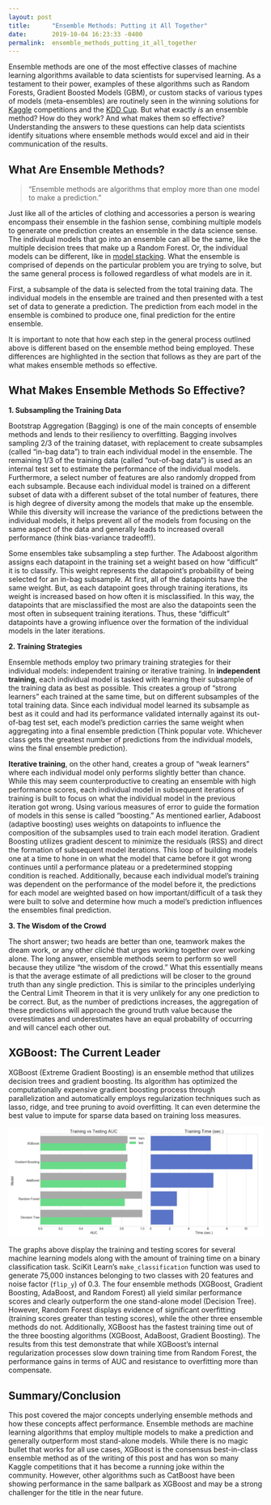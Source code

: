 ```yaml
---
layout: post
title:      "Ensemble Methods: Putting it All Together"
date:       2019-10-04 16:23:33 -0400
permalink:  ensemble_methods_putting_it_all_together
---
```



Ensemble methods are one of the most effective classes of machine learning algorithms available to data scientists for supervised learning. As a testament to their power, examples of these algorithms such as Random Forests, Gradient Boosted Models (GBM), or custom stacks of various types of models (meta-ensembles) are routinely seen in the winning solutions for [Kaggle](https://www.kaggle.com/) competitions and the [KDD Cup](https://www.kdd.org/kdd-cup). But what exactly _is_ an ensemble method? How do they work? And what makes them so effective? Understanding the answers to these questions can help data scientists identify situations where ensemble methods would excel and aid in their communication of the results. 

## What Are Ensemble Methods?

> “Ensemble methods are algorithms that employ more than one model to make a prediction.”

Just like all of the articles of clothing and accessories a person is wearing encompass their ensemble in the fashion sense, combining multiple models to generate one prediction creates an ensemble in the data science sense. The individual models that go into an ensemble can all be the same, like the multiple decision trees that make up a Random Forest. Or, the individual models can be different, like in [model stacking](http://blog.kaggle.com/2016/12/27/a-kagglers-guide-to-model-stacking-in-practice/). What the ensemble is comprised of depends on the particular problem you are trying to solve, but the same general process is followed regardless of what models are in it. 

First, a subsample of the data is selected from the total training data. The individual models in the ensemble are trained and then presented with a test set of data to generate a prediction. The prediction from each model in the ensemble is combined to produce one, final prediction for the entire ensemble.

 It is important to note that how each step in the general process outlined above is different based on the ensemble method being employed. These differences are highlighted in the section that follows as they are part of the what makes ensemble methods so effective.

## What Makes Ensemble Methods So Effective?

**1. Subsampling the Training Data**

Bootstrap Aggregation (Bagging) is one of the main concepts of ensemble methods and lends to their resiliency to overfitting. Bagging involves sampling 2/3 of the training dataset, with replacement to create subsamples (called “in-bag data”) to train each individual model in the ensemble. The remaining 1/3 of the training data (called “out-of-bag data”) is used as an internal test set to estimate the performance of the individual models. Furthermore, a select number of features are also randomly dropped from each subsample. Because each individual model is trained on a different subset of data with a different subset of the total number of features, there is high degree of diversity among the models that make up the ensemble. While this diversity will increase the variance of the predictions between the individual models, it helps prevent all of the models from focusing on the same aspect of the data and generally leads to increased overall performance (think bias-variance tradeoff!).

Some ensembles take subsampling a step further. The Adaboost algorithm assigns each datapoint in the training set a weight based on how “difficult” it is to classify. This weight represents the datapoint’s probability of being selected for an in-bag subsample. At first, all of the datapoints have the same weight. But, as each datapoint goes through training iterations, its weight is increased based on how often it is misclassified. In this way, the datapoints that are misclassified the most are also the datapoints seen the most often in subsequent training iterations. Thus, these “difficult” datapoints have a growing influence over the formation of the individual models in the later iterations.

**2. Training Strategies**

Ensemble methods employ two primary training strategies for their individual models: independent training or iterative training. In **independent training**, each individual model is tasked with learning their subsample of the training data as best as possible. This creates a group of “strong learners” each trained at the same time, but on different subsamples of the total training data. Since each individual model learned its subsample as best as it could and had its performance validated internally against its out-of-bag test set, each model’s prediction carries the same weight when aggregating into a final ensemble prediction (Think popular vote. Whichever class gets the greatest number of predictions from the individual models, wins the final ensemble prediction). 

**Iterative training**, on the other hand, creates a group of “weak learners” where each individual model only performs slightly better than chance. While this may seem counterproductive to creating an ensemble with high performance scores, each individual model in subsequent iterations of training is built to focus on what the individual model in the previous iteration got wrong. Using various measures of error to guide the formation of models in this sense is called “boosting.” As mentioned earlier, Adaboost (adaptive boosting) uses weights on datapoints to influence the composition of the subsamples used to train each model iteration. Gradient Boosting utilizes gradient descent to minimize the residuals (RSS) and direct the formation of subsequent model iterations. This loop of building models one at a time to hone in on what the model that came before it got wrong continues until a performance plateau or a predetermined stopping condition is reached. Additionally, because each individual model’s training was dependent on the performance of the model before it, the predictions for each model are weighted based on how important/difficult of a task they were built to solve and determine how much a model’s prediction influences the ensembles final prediction.

**3. The Wisdom of the Crowd**

The short answer; two heads are better than one, teamwork makes the dream work, or any other cliché that urges working together over working alone. The long answer, ensemble methods seem to perform so well because they utilize “the wisdom of the crowd.” What this essentially means is that the average estimate of all predictions will be closer to the ground truth than any single prediction.  This is similar to the principles underlying the Central Limit Theorem in that it is very unlikely for any one prediction to be correct. But, as the number of predictions increases, the aggregation of these predictions will approach the ground truth value because the overestimates and underestimates have an equal probability of occurring and will cancel each other out.

## XGBoost: The Current Leader

XGBoost (Extreme Gradient Boosting) is an ensemble method that utilizes decision trees and gradient boosting. Its algorithm has optimized the computationally expensive gradient boosting process through parallelization and automatically employs regularization techniques such as lasso, ridge, and tree pruning to avoid overfitting. It can even determine the best value to impute for sparse data based on training loss measures.  

<p align='center'>
<img src="https://raw.githubusercontent.com/kpokrass/blog_images/master/xgboost_test.png" width="750">
</p>

The graphs above display the training and testing scores for several machine learning models along with the amount of training time on a binary classification task. SciKit Learn’s `make_classification` function was used to generate 75,000 instances belonging to two classes with 20 features and noise factor (`flip_y`) of 0.3. The four ensemble methods (XGBoost, Gradient Boosting, AdaBoost, and Random Forest) all yield similar performance scores and clearly outperform the one stand-alone model (Decision Tree). However, Random Forest displays evidence of significant overfitting (training scores greater than testing scores), while the other three ensemble methods do not. Additionally, XGBoost has the fastest training time out of the three boosting algorithms (XGBoost, AdaBoost, Gradient Boosting). The results from this test demonstrate that while XGBoost’s internal regularization processes slow down training time from Random Forest, the performance gains in terms of AUC and resistance to overfitting more than compensate.
## Summary/Conclusion

This post covered the major concepts underlying ensemble methods and how these concepts affect performance. Ensemble methods are machine learning algorithms that employ multiple models to make a prediction and generally outperform most stand-alone models. While there is no magic bullet that works for all use cases, XGBoost is the consensus best-in-class ensemble method as of the writing of this post and has won so many Kaggle competitions that it has become a running joke within the community. However, other algorithms such as CatBoost have been showing performance in the same ballpark as XGBoost and may be a strong challenger for the title in the near future.

